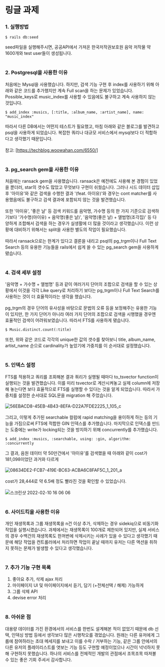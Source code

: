 # 링글 과제

### 1. 실행방법
```ShellSession
$ rails db:seed
```
seed파일을 실행해주시면, 공공API에서 가져온 한국저작권보호원 음악 저작물 약 1600개와 test user들이 생성됩니다.<br><br>

### 2. Postgresql을 사용한 이유
처음에는 Mysql을 사용했습니다. 하지만, 검색 기능 구현 후 index를 사용하기 위해 아래와 같은 코드를 추가했지만 계속 Full scan을 하는 문제가 있었습니다. Possible_keys로 music_index를 사용할 수 있음에도 불구하고 계속 사용하지 않는 것입니다.
```ShellSession
$ add_index :musics, [:title, :album_name, :artist_name], name: "music_index"
```
따라서 다른 DB에서는 어떤지 테스트가 필요했고, 마침 아래와 같은 블로그를 발견하고 psql을 사용하게 되었습니다. 복잡한 쿼리나 대규모 서비스에서 mysql보다 더 적합하다고 생각했기 때문입니다. <br><br>
참고: [https://techblog.woowahan.com/6550/] <br><br>

### 3. pg_search gem을 사용한 이유
처음에는 ransack gem을 사용했습니다. ransack은 예전에도 사용해 본 경험이 있었을 뿐더러, star의 갯수도 많았고 무엇보다 구현이 쉬웠습니다. 그러나 시드 데이터 삽입 후 '아이유'와 같은 검색을 수행한 결과 '(feat. 아이유)'와 경우는 cont matcher를 사용했음에도 불구하고 검색 결과에 포함되지 않는 것을 발견했습니다. <br><br>또한 '아이유', '좋은 날' 등 검색 키워드를 음악명, 가수명 등의 한 가지 기준으로 검색하기보다 '가수명(아이유) + 음악명(좋은 날)', '음악명(좋은 날) + 앨범명(조각집)' 등 다양하게 조합해서 검색을 하는 경우가 실생활에 더 많을 것이라고 생각했습니다. 이런 상황에 대비하기 위해서는 split을 사용한 별도의 작업이 필요했습니다. <br><br>
따라서 ransack으로는 한계가 있다고 결론을 내리고 psql의 pg_trgm이나 Full Text Search 등의 유용한 기능들을 rails에서 쉽게 쓸 수 있는 pg_search gem을 사용하게 됐습니다. <br><br>

### 4. 검색 세부 설정
'음악명 + 가수명 + 앨범명' 등과 같이 여러가지 단어의 조합으로 검색을 할 수 있는 상황에서 이것을 각각 Like query로 처리하기 보다는 pg_trgm이나 Full Text Search를 사용하는 것이 더 효율적이라는 생각을 했습니다.<br><br>
pg_trgm의 경우 단어의 유사성을 바탕으로 문법의 오류 등을 보정해주는 유용한 기능이 있지만, 한 가지 단어가 아니라 여러 가지 단어의 조합으로 검색을 시행했을 경우엔 효율적인 검색이 어려워보였습니다. 따라서 FTS를 사용하게 됐습니다.

```ShellSession
$ Music.distinct.count(:title)
```
또한, 위와 같은 코드로 각각의 unique한 값의 갯수를 찾아보니 title, album_name, artist_name 순으로 cardinality가 높았기에 가중치를 이 순서대로 설정했습니다. <br><br>

### 5. 인덱스 설정
FTS를 적용하고 쿼리를 조회해본 결과 쿼리가 실행될 때마다 to_tsvector function이 실행되는 것을 발견했습니다. 이를 미리 tsvector로 계산시켜놓고 실제 column에 저장해 놓는다면 보다 효율적으로 FTS를 실행할 수 있다는 것을 알게 되었습니다. 따라서 가중치를 설정한 순서대로 SQL문을 migration 해 주었습니다. <br><br>
![56EBACD8-45EB-4B43-8EFA-D22A7FDE2225_1_105_c](https://user-images.githubusercontent.com/54925880/153354318-87ea44a5-d7ce-4e50-ae1a-d976e70f3008.jpeg)<br><br>
그리고, 이렇게 추가된 searchable 컬럼에 rapid matching을 용이하게 하는 등의 기능을 가짐으로써 FTS에 적합한 GIN 인덱스를 추가했습니다. 마지막으로 인덱스를 만드는 도중에는 write가 locking되는 것을 방지하기 위해 concurrently를 추가했습니다.
```ShellSession
$ add_index :musics, :searchable, using: :gin, algorithm: :concurrently
```
그 결과, 음원 데이터 약 50만건에서 '아이유'를 검색했을 때 아래와 같이 cost가 181,098이었던 과거와 다르게 <br><br>
![08634DE2-FCB7-419E-BC63-ACBA6C8FAF5C_1_201_a](https://user-images.githubusercontent.com/54925880/153355207-3015c374-aab2-47fb-ae3e-a2c70ab897ea.jpeg)<br><br>
cost가 28,444로 약 6.5배 정도 빨라진 것을 확인할 수 있었습니다. <br><br>
![스크린샷 2022-02-10 16 06 06](https://user-images.githubusercontent.com/54925880/153359964-35a19095-6cf2-469f-bffa-5944fc29bb54.jpeg)
<br><br>

### 6. 사이드킥을 사용한 이유
개인 재생목록과 그룹 재생목록을 n건 이상 추가, 삭제하는 경우 sidekiq으로 비동기화 작업을 실행시켰습니다. 과제에서는 재생목록이 100개로 제한되어 있지만, 실제 서비스의 경우 수백건의 재생목록도 한꺼번에 삭제시키는 사례가 있을 수 있다고 생각했기 때문에 해당 작업을 컨트롤러에서 처리하면 작업이 끝날 때까지 유저는 다른 액션을 취하지 못하는 문제가 발생할 수 있다고 생각했습니다.<br><br>

### 7. 추가 기능 구현 목록
1. 좋아요 추가, 삭제 ajax 처리
2. 마이페이지 UI 및 마이페이지에서 듣기, 담기 (+전체선택 / 해제) 가능하게
3. 그룹 삭제 API
4. devise error 처리<br><br>

### 8. 아쉬운 점
대용량 데이터를 가진 환경에서의 서비스를 한번도 설계해본 적이 없었기 때문에 db 선택, 인덱싱 방법 등에서 생각보다 많은 시행착오를 겪었습니다. 원래는 다른 유저에게 그룹에 참여하라는 초대 메세지를 보내고 이를 수락 / 거부하는 기능, 같은 그룹 안에서의 다른 유저의 플레이리스트를 엿보는 기능 등도 구현할 예정이었으나 시간이 넉넉하지 못해 구현하지 못했습니다. 하나의 서비스를 전체적인 개발의 관점에서 조목조목 따져볼 수 있는 좋은 기회 주셔서 감사합니다.
